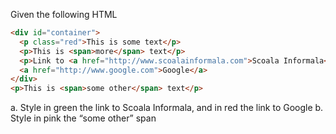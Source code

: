 Given the following HTML

```html
<div id="container">
  <p class="red">This is some text</p>
  <p>This is <span>more</span> text</p>
  <p>Link to <a href="http://www.scoalainformala.com">Scoala Informala</a></p>
  <a href="http://www.google.com">Google</a>
</div>
<p>This is <span>some other</span> text</p>
```

a. Style in green the link to Scoala Informala, and in red the link to
Google
b. Style in pink the “some other” span

